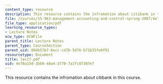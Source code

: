 ```yaml
---
content_type: resource
description: This resource contains the infromation about citibank in this course.
file: /courses/15-963-management-accounting-and-control-spring-2007/4e70a1503bb840a437707a1fc87307e7_lec17.pdf
file_type: application/pdf
learning_resource_types:
- Lecture Notes
ocw_type: OCWFile
parent_title: Lecture Notes
parent_type: CourseSection
parent_uid: 09db57b7-6ecc-cd7b-5d76-b71b35fe0f91
resourcetype: Document
title: lec17.pdf
uid: 4e70a150-3bb8-40a4-3770-7a1fc87307e7
---
```

This resource contains the infromation about citibank in this course.

